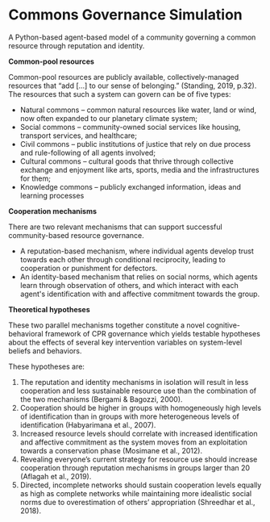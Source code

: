 # Commons Governance Simulation
A Python-based agent-based model of a community governing a common resource through reputation and identity.

**Common-pool resources**

Common-pool resources are publicly available, collectively-managed resources that “add [...] to our sense of belonging.” (Standing, 2019, p.32). The resources that such a system can govern can be of five types: 
- Natural commons – common natural resources like water, land or wind, now often expanded to our planetary climate system; 
- Social commons – community-owned social services like housing, transport services, and healthcare; 
- Civil commons – public institutions of justice that rely on due process and rule-following of all agents involved; 
- Cultural commons –  cultural goods that thrive through collective exchange and enjoyment like arts, sports, media and the infrastructures for them; 
- Knowledge commons – publicly exchanged information, ideas and learning processes

**Cooperation mechanisms**

There are two relevant mechanisms that can support successful community-based resource governance. 
- A reputation-based mechanism, where individual agents develop trust towards each other through conditional reciprocity, leading to cooperation or punishment for defectors. 
- An identity-based mechanism that relies on social norms, which agents learn through observation of others, and which interact with each agent's identification with and affective commitment towards the group. 

**Theoretical hypotheses**


These two parallel mechanisms together constitute a novel cognitive-behavioral framework of CPR governance which yields testable hypotheses about the effects of several key intervention variables on system-level beliefs and behaviors.

These hypotheses are:
1. The reputation and identity mechanisms in isolation will result in less cooperation and less sustainable resource use than the combination of the two mechanisms (Bergami & Bagozzi, 2000). 
2. Cooperation should be higher in groups with homogeneously high levels of identification than in groups with more heterogeneous levels of identification (Habyarimana et al., 2007).
3. Increased resource levels should correlate with increased identification and affective commitment as the system moves from an exploitation towards a conservation phase (Mosimane et al., 2012). 
4. Revealing everyone’s current strategy for resource use should increase cooperation through reputation mechanisms in groups larger than 20 (Aflagah et al., 2019).
5. Directed, incomplete networks should sustain cooperation levels equally as high as complete networks while maintaining more idealistic social norms due to overestimation of others’ appropriation (Shreedhar et al., 2018).
